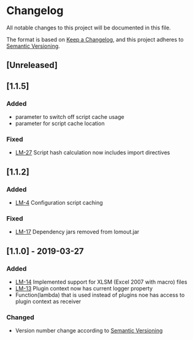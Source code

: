 # Changelog
All notable changes to this project will be documented in this file.

The format is based on [Keep a Changelog](https://keepachangelog.com/en/1.0.0/),
and this project adheres to [Semantic Versioning](https://semver.org/spec/v2.0.0.html).

## [Unreleased]
## [1.1.5]
### Added
- parameter to switch off script cache usage
- parameter for script cache location
### Fixed
- [LM-27](https://camsoft.myjetbrains.com/youtrack/issue/LM-27)
    Script hash calculation now includes import directives
## [1.1.2]
### Added
- [LM-4](https://camsoft.myjetbrains.com/youtrack/issue/LM-4)
    Configuration script caching
### Fixed
- [LM-17](https://camsoft.myjetbrains.com/youtrack/issue/LM-17)
    Dependency jars removed from lomout.jar
## [1.1.0] - 2019-03-27
### Added
- [LM-14](https://camsoft.myjetbrains.com/youtrack/issue/LM-14)
    Implemented support for XLSM (Excel 2007 with macro) files
- [LM-13](https://camsoft.myjetbrains.com/youtrack/issue/LM-13)
    Plugin context now has current logger property
- Function(lambda) that is used instead of plugins noe has access to plugin context as receiver
### Changed
- Version number change according to [Semantic Versioning](https://semver.org/spec/v2.0.0.html)
